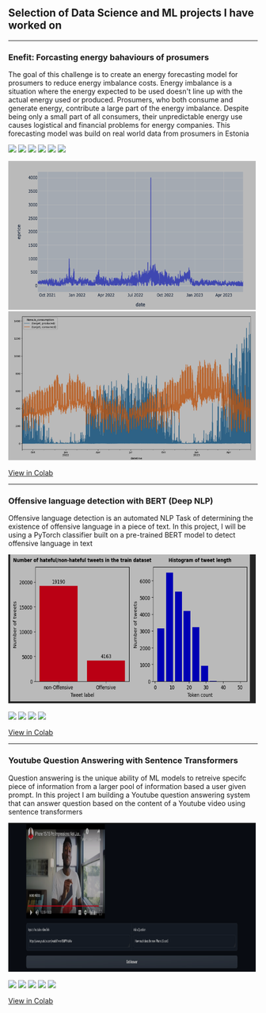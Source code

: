 ## Selection of Data Science and ML projects I have worked on

---
### Enefit: Forcasting energy bahaviours of prosumers
The goal of this challenge is to create an energy forecasting model for prosumers to reduce energy imbalance costs.
Energy imbalance is a situation where the energy expected to be used doesn't line up with the actual energy used or produced. Prosumers, who both consume and generate energy, contribute a large part of the energy imbalance. Despite being only a small part of all consumers, their unpredictable energy use causes logistical and financial problems for energy companies. 
This forecasting model was build on real world data from prosumers in Estonia

[![](https://img.shields.io/badge/Scikit%20Learn-blue?logo=HuggingFace)](#)  [![](https://img.shields.io/badge/Jupyter-white?logo=Jupyter)](#) [![](https://img.shields.io/badge/Time%20Series%20Forecasting-green?logo=Soundcharts)](#) [![](https://img.shields.io/badge/Python-white?logo=Python)](#) [![](https://img.shields.io/badge/Pandas-blue?logo=Pandas)](#) [![](https://img.shields.io/badge/NumPy-blue?logo=NumPy)](#)

<img src="images/Enefit1.png?raw=true" alt="graph" width="500" height="300"/> <img src="images/Enefit2.png?raw=true" alt="graph" width="500" height="300"/>

[View in Colab]([https://www.kaggle.com/competitions/predict-energy-behavior-of-prosumers/overview](https://colab.research.google.com/drive/19M45iUxrqWCMAiJMuEuoBrarjiQs_aeS#scrollTo=bsEl28uwChh9))

---
### Offensive language detection with BERT (Deep NLP)
Offensive language detection is an automated NLP Task of determining the existence of offensive language in a piece of text. In this project, I will be using a PyTorch classifier built on a pre-trained BERT model to detect offensive language in text

<img src="images/offensive lang.png?raw=true" alt="graph" width="500" height="300"/> 


[![](https://img.shields.io/badge/Neural%20Networks-pale?logo=neutralinojs)](#)  [![](https://img.shields.io/badge/Python-lightblue?logo=Python)](#) [![](https://img.shields.io/badge/Jupyter-white?logo=Jupyter)](#) [![](https://img.shields.io/badge/Jupyter-white?logo=Jupyter)](#) 

[View in Colab](https://colab.research.google.com/drive/1zt4tApB2feVKZad9rLWVJ2-6f06764sA)

---
### Youtube Question Answering with Sentence Transformers
Question answering is the unique ability of ML models to retreive specifc piece of information from a larger pool of information based a user given prompt. In this project I am building a Youtube question answering system that can answer question based on the content of a Youtube video using sentence transformers

<img src="images/ytqa.png?raw=true" alt="graph" width="500" height="300"/> 

[![](https://img.shields.io/badge/Neural%20Networks-pale?logo=neutralinojs)](#)  [![](https://img.shields.io/badge/Transformers-white?logo=AppSignal)](#) [![](https://img.shields.io/badge/Python-lightblue?logo=Python)](#) [![](https://img.shields.io/badge/Jupyter-white?logo=Jupyter)](#) [![](https://img.shields.io/badge/Gradio-orange?logo=AppSingal)](#)

[View in Colab](https://colab.research.google.com/drive/1pW2Gwn1cI_vFtIxkeNHo1F8UiXCd1--z)


